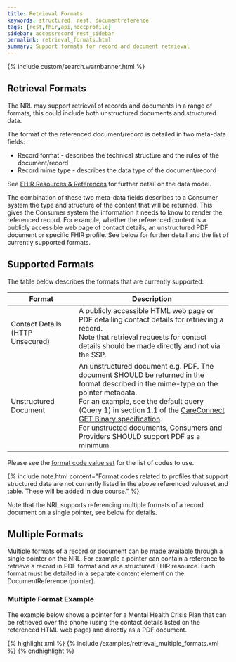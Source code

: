 ```yaml
---
title: Retrieval Formats
keywords: structured, rest, documentreference
tags: [rest,fhir,api,noccprofile]
sidebar: accessrecord_rest_sidebar
permalink: retrieval_formats.html
summary: Support formats for record and document retrieval
---
```


{% include custom/search.warnbanner.html %}


## Retrieval Formats ##


The NRL may support retrieval of records and documents in a range of formats, this could include both unstructured documents and structured data.

The format of the referenced document/record is detailed in two meta-data fields:
 - Record format - describes the technical structure and the rules of the document/record
 - Record mime type - describes the data type of the document/record

See [FHIR Resources & References](explore_reference.html) for further detail on the data model. 

The combination of these two meta-data fields describes to a Consumer system the type and structure of the content that will be returned. This gives the Consumer system the information it needs to know to render the referenced record. For example, whether the referenced content is a publicly accessible web page of contact details, an unstructured PDF document or specific FHIR profile. See below for further detail and the list of currently supported formats. 

## Supported Formats ##

The table below describes the formats that are currently supported:

| Format | Description |
|-----------|----------------|
|Contact Details (HTTP Unsecured)|A publicly accessible HTML web page or PDF detailing contact details for retrieving a record. <br> Note that retrieval requests for contact details should be made directly and not via the SSP.| 
|Unstructured Document|An unstructured document e.g. PDF. The document  SHOULD be returned in the format described in the mime-type on the pointer metadata. <br> For an example, see the default query (Query 1) in section 1.1 of the [CareConnect GET Binary specification](https://nhsconnect.github.io/CareConnectAPI/api_documents_binary.html). <br> For unstructed documents, Consumers and Providers SHOULD support PDF as a minimum. | 

Please see the [format code value set](https://fhir.nhs.uk/STU3/ValueSet/NRL-FormatCode-1) for the list of codes to use. 

{% include note.html content="Format codes related to profiles that support structured data are not currently listed in the above referenced valueset and table. These will be added in due course." %}

Note that the NRL supports referencing multiple formats of a record document on a single pointer, see below for details. 

## Multiple Formats ##

Multiple formats of a record or document can be made available through a single pointer on the NRL. For example a pointer can contain a reference to retrieve a record in PDF format and as a structured FHIR resource. Each format must be detailed in a separate content element on the DocumentReference (pointer).

### Multiple Format Example ###
The example below shows a pointer for a Mental Health Crisis Plan that can be retrieved over the phone (using the contact details listed on the referenced HTML web page) and directly as a PDF document.

<div class="github-sample-wrapper scroll-height-350">
{% highlight xml %}
{% include /examples/retrieval_multiple_formats.xml %}
{% endhighlight %}
</div>
